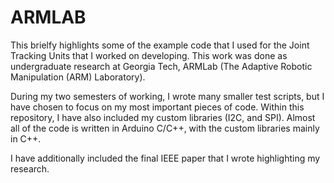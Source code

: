 # ARMLAB
This brielfy highlights some of the example code that I used for the Joint Tracking Units that I worked on developing. This work was done as undergraduate research at Georgia Tech, ARMLab (The Adaptive Robotic Manipulation (ARM) Laboratory).

During my two semesters of working, I wrote many smaller test scripts, but I have chosen to focus on my most important pieces of code. Within this repository, I have also included my custom libraries (I2C, and SPI). Almost all of the code is written in Arduino C/C++, with the custom libraries mainly in C++.

I have additionally included the final IEEE paper that I wrote highlighting my research.
